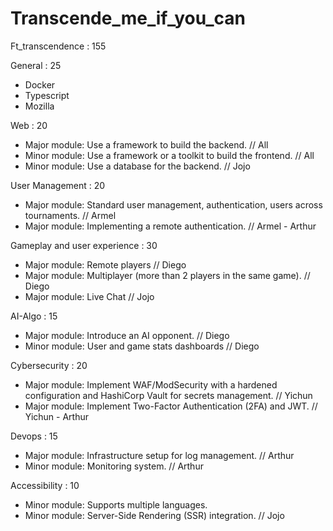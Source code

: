 # Transcende_me_if_you_can
Ft_transcendence : 155

General : 25
- Docker
- Typescript
- Mozilla

Web : 20
- Major module: Use a framework to build the backend. // All
- Minor module: Use a framework or a toolkit to build the frontend. // All
- Minor module: Use a database for the backend. // Jojo

User Management : 20
- Major module: Standard user management, authentication, users across tournaments. // Armel
- Major module: Implementing a remote authentication. // Armel - Arthur

Gameplay and user experience : 30
- Major module: Remote players // Diego
- Major module: Multiplayer (more than 2 players in the same game). // Diego
- Major module: Live Chat // Jojo

AI-Algo : 15
- Major module: Introduce an AI opponent. // Diego
- Minor module: User and game stats dashboards // Diego

Cybersecurity : 20
- Major module: Implement WAF/ModSecurity with a hardened configuration and HashiCorp Vault for secrets management. // Yichun
- Major module: Implement Two-Factor Authentication (2FA) and JWT. // Yichun - Arthur

Devops : 15
- Major module: Infrastructure setup for log management. // Arthur
- Minor module: Monitoring system. // Arthur

Accessibility : 10
- Minor module: Supports multiple languages. 
- Minor module: Server-Side Rendering (SSR) integration. // Jojo
